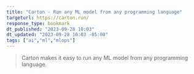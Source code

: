 ```yaml
---
title: "Carton - Run any ML model from any programming language"
targeturl: https://carton.run/
response_type: bookmark
dt_published: "2023-09-28 10:03"
dt_updated: "2023-09-28 10:03 -05:00"
tags: ["ai","ml","mlops"]
---
```


> Carton makes it easy to run any ML model from any programming language.